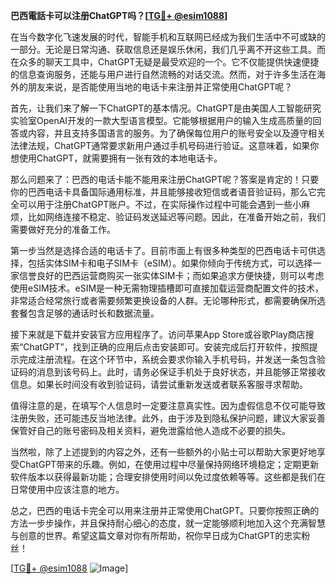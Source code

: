 **巴西電話卡可以注册ChatGPT吗？[[TG💪+ @esim1088](https://t.me/s/esim1088)]**

在当今数字化飞速发展的时代，智能手机和互联网已经成为我们生活中不可或缺的一部分。无论是日常沟通、获取信息还是娱乐休闲，我们几乎离不开这些工具。而在众多的聊天工具中，ChatGPT无疑是最受欢迎的一个。它不仅能提供快速便捷的信息查询服务，还能与用户进行自然流畅的对话交流。然而，对于许多生活在海外的朋友来说，是否能使用当地的电话卡来注册并正常使用ChatGPT呢？

首先，让我们来了解一下ChatGPT的基本情况。ChatGPT是由美国人工智能研究实验室OpenAI开发的一款大型语言模型。它能够根据用户的输入生成高质量的回答或内容，并且支持多国语言的服务。为了确保每位用户的账号安全以及遵守相关法律法规，ChatGPT通常要求新用户通过手机号码进行验证。这意味着，如果你想使用ChatGPT，就需要拥有一张有效的本地电话卡。

那么问题来了：巴西的电话卡能不能用来注册ChatGPT呢？答案是肯定的！只要你的巴西电话卡具备国际通用标准，并且能够接收短信或者语音验证码，那么它完全可以用于注册ChatGPT账户。不过，在实际操作过程中可能会遇到一些小麻烦，比如网络连接不稳定、验证码发送延迟等问题。因此，在准备开始之前，我们需要做好充分的准备工作。

第一步当然是选择合适的电话卡了。目前市面上有很多种类型的巴西电话卡可供选择，包括实体SIM卡和电子SIM卡（eSIM）。如果你倾向于传统方式，可以选择一家信誉良好的巴西运营商购买一张实体SIM卡；而如果追求方便快捷，则可以考虑使用eSIM技术。eSIM是一种无需物理插槽即可直接加载运营商配置文件的技术，非常适合经常旅行或者需要频繁更换设备的人群。无论哪种形式，都需要确保所选套餐包含足够的通话时长和数据流量。

接下来就是下载并安装官方应用程序了。访问苹果App Store或谷歌Play商店搜索“ChatGPT”，找到正确的应用后点击安装即可。安装完成后打开软件，按照提示完成注册流程。在这个环节中，系统会要求你输入手机号码，并发送一条包含验证码的消息到该号码上。此时，请务必保证手机处于良好状态，并且能够正常接收信息。如果长时间没有收到验证码，请尝试重新发送或者联系客服寻求帮助。

值得注意的是，在填写个人信息时一定要注意真实性。因为虚假信息不仅可能导致注册失败，还可能违反当地法律。此外，由于涉及到隐私保护问题，建议大家妥善保管好自己的账号密码及相关资料，避免泄露给他人造成不必要的损失。

当然啦，除了上述提到的内容之外，还有一些额外的小贴士可以帮助大家更好地享受ChatGPT带来的乐趣。例如，在使用过程中尽量保持网络环境稳定；定期更新软件版本以获得最新功能；合理安排使用时间以免过度依赖等等。这些都是我们在日常使用中应该注意的地方。

总之，巴西的电话卡完全可以用来注册并正常使用ChatGPT。只要你按照正确的方法一步步操作，并且保持耐心细心的态度，就一定能够顺利地加入这个充满智慧与创意的世界。希望这篇文章对你有所帮助，祝你早日成为ChatGPT的忠实粉丝！

[[TG💪+ @esim1088](https://t.me/s/esim1088) ![Image](https://i.postimg.cc/4NQfJmqS/Snipaste-2025-05-13-00-14-12.png)]